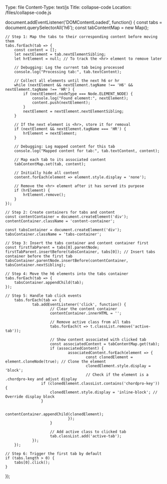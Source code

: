 Type: file
Content-Type: text/js
Title: collapse-code
Location: /files/collapse-code.js

document.addEventListener('DOMContentLoaded', function() {
    const tabs = document.querySelectorAll('h6');
    const tabContentMap = new Map();

    // Step 1: Map the tabs to their corresponding content before moving them
    tabs.forEach(tab => {
        const content = [];
        let nextElement = tab.nextElementSibling;
        let hrElement = null; // To track the <hr> element to remove later

        // Debugging: Log the current tab being processed
        console.log("Processing tab:", tab.textContent);

        // Collect all elements until the next h6 or hr
        while (nextElement && nextElement.tagName !== 'H6' && nextElement.tagName !== 'HR') {
            if (nextElement.nodeType === Node.ELEMENT_NODE) {
                console.log("Found element:", nextElement);
                content.push(nextElement);
            }
            nextElement = nextElement.nextElementSibling;
        }

        // If the next element is <hr>, store it for removal
        if (nextElement && nextElement.tagName === 'HR') {
            hrElement = nextElement;
        }

        // Debugging: Log mapped content for this tab
        console.log("Mapped content for tab:", tab.textContent, content);

        // Map each tab to its associated content
        tabContentMap.set(tab, content);

        // Initially hide all content
        content.forEach(element => element.style.display = 'none');

        // Remove the <hr> element after it has served its purpose
        if (hrElement) {
            hrElement.remove();
        }
    });

    // Step 2: Create containers for tabs and content
    const contentContainer = document.createElement('div');
    contentContainer.className = 'content-container';

    const tabsContainer = document.createElement('div');
    tabsContainer.className = 'tabs-container';

    // Step 3: Insert the tabs container and content container first
    const firstTabParent = tabs[0].parentNode;
    firstTabParent.insertBefore(tabsContainer, tabs[0]); // Insert tabs container before the first tab
    tabsContainer.parentNode.insertBefore(contentContainer, tabsContainer.nextSibling);

    // Step 4: Move the h6 elements into the tabs container
    tabs.forEach(tab => {
        tabsContainer.appendChild(tab);
    });

    // Step 5: Handle tab click events
		tabs.forEach(tab => {
				tab.addEventListener('click', function() {
						// Clear the content container
						contentContainer.innerHTML = '';

						// Remove active class from all tabs
						tabs.forEach(t => t.classList.remove('active-tab'));

						// Show content associated with clicked tab
						const associatedContent = tabContentMap.get(tab);
						if (associatedContent) {
								associatedContent.forEach(element => {
										const clonedElement = element.cloneNode(true); // Clone the element
										clonedElement.style.display = 'block';
										// Check if the element is a .chordpro-key and adjust display
                    if (clonedElement.classList.contains('chordpro-key')) {
                        clonedElement.style.display = 'inline-block'; // Override display block
                    }

										contentContainer.appendChild(clonedElement);
								});
						}

						// Add active class to clicked tab
						tab.classList.add('active-tab');
				});
		});

    // Step 6: Trigger the first tab by default
    if (tabs.length > 0) {
        tabs[0].click();
    }
});

